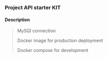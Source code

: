 ### Project API starter KIT

#### Description

> MySQl connection
> 
> Docker image for production deployment
> 
> Docker compose for development